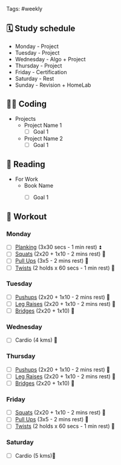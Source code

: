 Tags: #weekly

## 🗓️ Study schedule

- Monday - Project
- Tuesday - Project
- Wednesday - Algo + Project
- Thursday - Project
- Friday - Certification
- Saturday - Rest
- Sunday - Revision + HomeLab

## 🧑‍💻 Coding

- Projects
	- Project Name 1
		- [ ] Goal 1
	- Project Name 2
		- [ ] Goal 1

## 📖 Reading

- For Work
	- Book Name
		- [ ] Goal 1


## 💪 Workout

### Monday

- [ ] [Planking](https://www.hybridcalisthenics.com/elbowlevers) (3x30 secs - 1 min rest) ⏫ 
- [ ] [Squats](https://www.hybridcalisthenics.com/squats) (2x20 + 1x10  - 2 mins rest) 🔺 
- [ ] [Pull Ups](https://www.hybridcalisthenics.com/pullups) (3x5  - 2 mins rest) 🔺 
- [ ] [Twists](https://www.hybridcalisthenics.com/twists)  (2 holds x 60 secs  - 1 min rest) 🔺 
### Tuesday 

- [ ] [Pushups](https://www.hybridcalisthenics.com/pushups) (2x20 + 1x10  - 2 mins rest) 🔺 
- [ ] [Leg Raises](https://www.hybridcalisthenics.com/legraises) (2x20 + 1x10  - 2 mins rest) 🔺 
- [ ] [Bridges](https://www.hybridcalisthenics.com/bridges) (2x20 + 1x10) 🔺 

### Wednesday

- [ ] Cardio (4 kms) 🔺  
### Thursday 

- [ ] [Pushups](https://www.hybridcalisthenics.com/pushups) (2x20 + 1x10  - 2 mins rest) 🔺 
- [ ] [Leg Raises](https://www.hybridcalisthenics.com/legraises) (2x20 + 1x10  - 2 mins rest) 🔺 
- [ ] [Bridges](https://www.hybridcalisthenics.com/bridges) (2x20 + 1x10) 🔺 
### Friday

- [ ] [Squats](https://www.hybridcalisthenics.com/squats) (2x20 + 1x10  - 2 mins rest) 🔺 
- [ ] [Pull Ups](https://www.hybridcalisthenics.com/pullups) (3x5  - 2 mins rest) 🔺 
- [ ] [Twists](https://www.hybridcalisthenics.com/twists)  (2 holds x 60 secs  - 1 min rest) 🔺 
### Saturday

- [ ] Cardio (5 kms)🔺 
